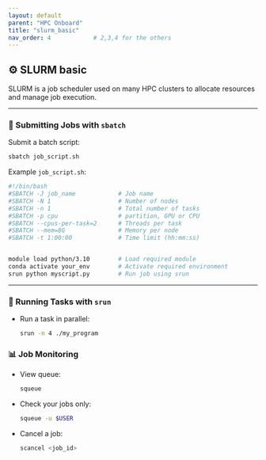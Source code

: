 ```yaml
---
layout: default
parent: "HPC Onboard"
title: "slurm_basic"
nav_order: 4            # 2,3,4 for the others
---
```



## **⚙️ SLURM basic**

SLURM is a job scheduler used on many HPC clusters to allocate resources and manage job execution.

---

### **📄 Submitting Jobs with `sbatch`**

Submit a batch script:

```bash
sbatch job_script.sh
```

Example `job_script.sh`:

```bash
#!/bin/bash
#SBATCH -J job_name            # Job name
#SBATCH -N 1                   # Number of nodes
#SBATCH -n 1                   # Total number of tasks
#SBATCH -p cpu                 # partition, GPU or CPU
#SBATCH --cpus-per-task=2      # Threads per task
#SBATCH --mem=8G               # Memory per node
#SBATCH -t 1:00:00             # Time limit (hh:mm:ss)


module load python/3.10        # Load required module
conda activate your_env        # Activate required environment
srun python myscript.py        # Run job using srun
```

---

### **🚀 Running Tasks with `srun`**

* Run a task in parallel:

  ```bash
  srun -n 4 ./my_program
  ```

### **📊 Job Monitoring**

* View queue:

  ```bash
  squeue
  ```
* Check your jobs only:

  ```bash
  squeue -u $USER
  ```
* Cancel a job:

  ```bash
  scancel <job_id>
  ```


